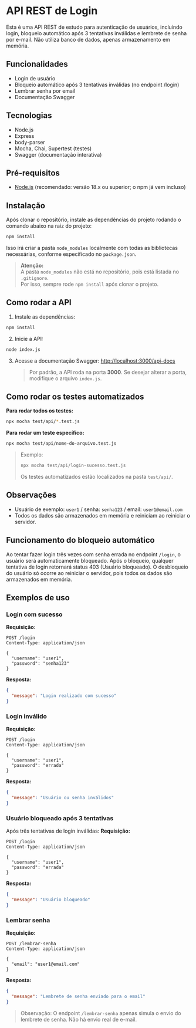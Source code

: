 # API REST de Login

Esta é uma API REST de estudo para autenticação de usuários, incluindo login, bloqueio automático após 3 tentativas inválidas e lembrete de senha por e-mail. Não utiliza banco de dados, apenas armazenamento em memória.

## Funcionalidades

- Login de usuário
- Bloqueio automático após 3 tentativas inválidas (no endpoint /login)
- Lembrar senha por email
- Documentação Swagger

## Tecnologias

- Node.js
- Express
- body-parser
- Mocha, Chai, Supertest (testes)
- Swagger (documentação interativa)

## Pré-requisitos

- [Node.js](https://nodejs.org/) (recomendado: versão 18.x ou superior; o npm já vem incluso)

## Instalação

Após clonar o repositório, instale as dependências do projeto rodando o comando abaixo na raiz do projeto:

```bash
npm install
```

Isso irá criar a pasta `node_modules` localmente com todas as bibliotecas necessárias, conforme especificado no `package.json`.

> **Atenção:**  
> A pasta `node_modules` não está no repositório, pois está listada no `.gitignore`.  
> Por isso, sempre rode `npm install` após clonar o projeto.

## Como rodar a API

1. Instale as dependências:

```bash
npm install
```

2. Inicie a API:

```bash
node index.js
```

3. Acesse a documentação Swagger:
   [http://localhost:3000/api-docs](http://localhost:3000/api-docs)
   > Por padrão, a API roda na porta **3000**. Se desejar alterar a porta, modifique o arquivo `index.js`.

## Como rodar os testes automatizados

**Para rodar todos os testes:**

```bash
npx mocha test/api/*.test.js
```

**Para rodar um teste específico:**

```bash
npx mocha test/api/nome-do-arquivo.test.js
```

> Exemplo:
>
> ```bash
> npx mocha test/api/login-sucesso.test.js
> ```
>
> Os testes automatizados estão localizados na pasta `test/api/`.

## Observações

- Usuário de exemplo: `user1` / senha: `senha123` / email: `user1@email.com`
- Todos os dados são armazenados em memória e reiniciam ao reiniciar o servidor.

## Funcionamento do bloqueio automático

Ao tentar fazer login três vezes com senha errada no endpoint `/login`, o usuário será automaticamente bloqueado. Após o bloqueio, qualquer tentativa de login retornará status 403 (Usuário bloqueado). O desbloqueio do usuário só ocorre ao reiniciar o servidor, pois todos os dados são armazenados em memória.

## Exemplos de uso

### Login com sucesso

**Requisição:**

```http
POST /login
Content-Type: application/json

{
  "username": "user1",
  "password": "senha123"
}
```

**Resposta:**

```json
{
  "message": "Login realizado com sucesso"
}
```

### Login inválido

**Requisição:**

```http
POST /login
Content-Type: application/json

{
  "username": "user1",
  "password": "errada"
}
```

**Resposta:**

```json
{
  "message": "Usuário ou senha inválidos"
}
```

### Usuário bloqueado após 3 tentativas

Após três tentativas de login inválidas:
**Requisição:**

```http
POST /login
Content-Type: application/json

{
  "username": "user1",
  "password": "errada"
}
```

**Resposta:**

```json
{
  "message": "Usuário bloqueado"
}
```

### Lembrar senha

**Requisição:**

```http
POST /lembrar-senha
Content-Type: application/json

{
  "email": "user1@email.com"
}
```

**Resposta:**

```json
{
  "message": "Lembrete de senha enviado para o email"
}
```

> Observação: O endpoint `/lembrar-senha` apenas simula o envio do lembrete de senha. Não há envio real de e-mail.

